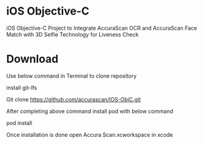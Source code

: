 # iOS Objective-C 
iOS Objective-C Project to Integrate AccuraScan OCR and AccuraScan Face Match with 3D Selfie Technology for Liveness Check

# Download

Use below command in Terminal to clone repository

install git-lfs

Git clone https://github.com/accurascan/IOS-ObjC.git

After completing above command install pod with below command

pod install

Once installation is done open Accura Scan.xcworkspace in xcode
